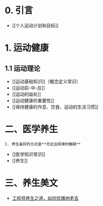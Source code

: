# 0. 引言 
- [[个人运动计划和目标]]

# 1. 运动健康
## 1.1 运动理论
-  [[运动基础知识]]（概念定义常识）
- [[运动前-中-后]]
- [[运动的益处]]
- [[运动健康的重要性]]
- [[保持健康的作息、饮食、运动的生活习惯]]
# 二、医学养生
```ad-info
1. 养生最好的方式是**充足且规律的睡眠**
```
- [[医学知识常识]]
- [[养生]]


# 三、养生美文
- [工程师养生之道，如何优雅地老去](https://mp.weixin.qq.com/s/zCz-aZK1hVW5duNuyLahuw)